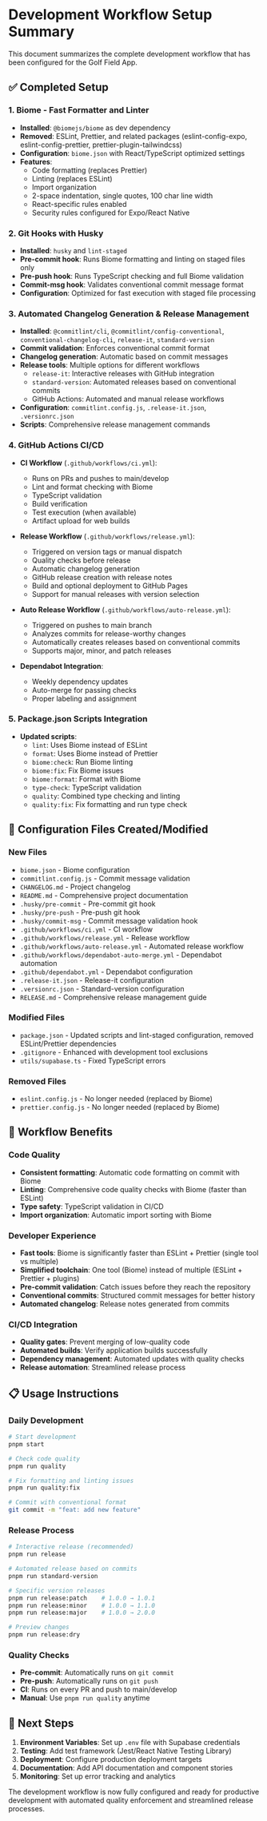 # Development Workflow Setup Summary

This document summarizes the complete development workflow that has been configured for the Golf Field App.

## ✅ Completed Setup

### 1. Biome - Fast Formatter and Linter
- **Installed**: `@biomejs/biome` as dev dependency
- **Removed**: ESLint, Prettier, and related packages (eslint-config-expo, eslint-config-prettier, prettier-plugin-tailwindcss)
- **Configuration**: `biome.json` with React/TypeScript optimized settings
- **Features**:
  - Code formatting (replaces Prettier)
  - Linting (replaces ESLint)
  - Import organization
  - 2-space indentation, single quotes, 100 char line width
  - React-specific rules enabled
  - Security rules configured for Expo/React Native

### 2. Git Hooks with Husky
- **Installed**: `husky` and `lint-staged`
- **Pre-commit hook**: Runs Biome formatting and linting on staged files only
- **Pre-push hook**: Runs TypeScript checking and full Biome validation
- **Commit-msg hook**: Validates conventional commit message format
- **Configuration**: Optimized for fast execution with staged file processing

### 3. Automated Changelog Generation & Release Management
- **Installed**: `@commitlint/cli`, `@commitlint/config-conventional`, `conventional-changelog-cli`, `release-it`, `standard-version`
- **Commit validation**: Enforces conventional commit format
- **Changelog generation**: Automatic based on commit messages
- **Release tools**: Multiple options for different workflows
  - `release-it`: Interactive releases with GitHub integration
  - `standard-version`: Automated releases based on conventional commits
  - GitHub Actions: Automated and manual release workflows
- **Configuration**: `commitlint.config.js`, `.release-it.json`, `.versionrc.json`
- **Scripts**: Comprehensive release management commands

### 4. GitHub Actions CI/CD
- **CI Workflow** (`.github/workflows/ci.yml`):
  - Runs on PRs and pushes to main/develop
  - Lint and format checking with Biome
  - TypeScript validation
  - Build verification
  - Test execution (when available)
  - Artifact upload for web builds

- **Release Workflow** (`.github/workflows/release.yml`):
  - Triggered on version tags or manual dispatch
  - Quality checks before release
  - Automatic changelog generation
  - GitHub release creation with release notes
  - Build and optional deployment to GitHub Pages
  - Support for manual releases with version selection

- **Auto Release Workflow** (`.github/workflows/auto-release.yml`):
  - Triggered on pushes to main branch
  - Analyzes commits for release-worthy changes
  - Automatically creates releases based on conventional commits
  - Supports major, minor, and patch releases

- **Dependabot Integration**:
  - Weekly dependency updates
  - Auto-merge for passing checks
  - Proper labeling and assignment

### 5. Package.json Scripts Integration
- **Updated scripts**:
  - `lint`: Uses Biome instead of ESLint
  - `format`: Uses Biome instead of Prettier
  - `biome:check`: Run Biome linting
  - `biome:fix`: Fix Biome issues
  - `biome:format`: Format with Biome
  - `type-check`: TypeScript validation
  - `quality`: Combined type checking and linting
  - `quality:fix`: Fix formatting and run type check

## 🔧 Configuration Files Created/Modified

### New Files
- `biome.json` - Biome configuration
- `commitlint.config.js` - Commit message validation
- `CHANGELOG.md` - Project changelog
- `README.md` - Comprehensive project documentation
- `.husky/pre-commit` - Pre-commit git hook
- `.husky/pre-push` - Pre-push git hook
- `.husky/commit-msg` - Commit message validation hook
- `.github/workflows/ci.yml` - CI workflow
- `.github/workflows/release.yml` - Release workflow
- `.github/workflows/auto-release.yml` - Automated release workflow
- `.github/workflows/dependabot-auto-merge.yml` - Dependabot automation
- `.github/dependabot.yml` - Dependabot configuration
- `.release-it.json` - Release-it configuration
- `.versionrc.json` - Standard-version configuration
- `RELEASE.md` - Comprehensive release management guide

### Modified Files
- `package.json` - Updated scripts and lint-staged configuration, removed ESLint/Prettier dependencies
- `.gitignore` - Enhanced with development tool exclusions
- `utils/supabase.ts` - Fixed TypeScript errors

### Removed Files
- `eslint.config.js` - No longer needed (replaced by Biome)
- `prettier.config.js` - No longer needed (replaced by Biome)

## 🚀 Workflow Benefits

### Code Quality
- **Consistent formatting**: Automatic code formatting on commit with Biome
- **Linting**: Comprehensive code quality checks with Biome (faster than ESLint)
- **Type safety**: TypeScript validation in CI/CD
- **Import organization**: Automatic import sorting with Biome

### Developer Experience
- **Fast tools**: Biome is significantly faster than ESLint + Prettier (single tool vs multiple)
- **Simplified toolchain**: One tool (Biome) instead of multiple (ESLint + Prettier + plugins)
- **Pre-commit validation**: Catch issues before they reach the repository
- **Conventional commits**: Structured commit messages for better history
- **Automated changelog**: Release notes generated from commits

### CI/CD Integration
- **Quality gates**: Prevent merging of low-quality code
- **Automated builds**: Verify application builds successfully
- **Dependency management**: Automated updates with quality checks
- **Release automation**: Streamlined release process

## 📋 Usage Instructions

### Daily Development
```bash
# Start development
pnpm start

# Check code quality
pnpm run quality

# Fix formatting and linting issues
pnpm run quality:fix

# Commit with conventional format
git commit -m "feat: add new feature"
```

### Release Process
```bash
# Interactive release (recommended)
pnpm run release

# Automated release based on commits
pnpm run standard-version

# Specific version releases
pnpm run release:patch    # 1.0.0 → 1.0.1
pnpm run release:minor    # 1.0.0 → 1.1.0
pnpm run release:major    # 1.0.0 → 2.0.0

# Preview changes
pnpm run release:dry
```

### Quality Checks
- **Pre-commit**: Automatically runs on `git commit`
- **Pre-push**: Automatically runs on `git push`
- **CI**: Runs on every PR and push to main/develop
- **Manual**: Use `pnpm run quality` anytime

## 🎯 Next Steps

1. **Environment Variables**: Set up `.env` file with Supabase credentials
2. **Testing**: Add test framework (Jest/React Native Testing Library)
3. **Deployment**: Configure production deployment targets
4. **Documentation**: Add API documentation and component stories
5. **Monitoring**: Set up error tracking and analytics

The development workflow is now fully configured and ready for productive development with automated quality enforcement and streamlined release processes.

